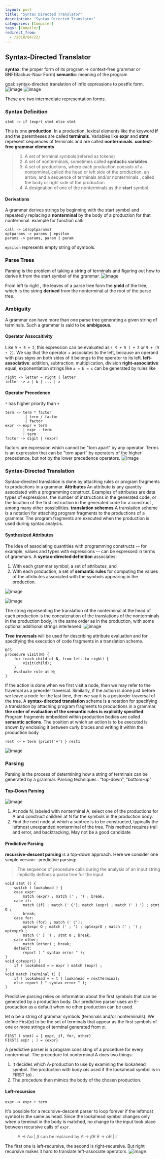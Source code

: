 ```yaml
---
layout: post
title: "Syntax Directed Translator"
description: "Syntax Directed Translator"
categories: [Compiler]
tags: [Compiler]
redirect_from:
  - /2018/04/22/
---
```

## Syntax-Directed Translator
**syntax**: the proper form of its program -> context-free grammar or BNF(Backus-Naur Form)
**semantic**: meaning of the program

goal: syntax-directed translation of infix expressions to postfix form. 
![image](/assets/images/1523682572902.png)
![image](/assets/images/1523682697277.png)

These are two intermediate representation forms. 

### Syntax Definition
```
stmt -> if (expr) stmt else stmt
```
This is one **production**. In a production, lexical elements like the keyword **if** and the parentheses are called **terminals**. Variables like **expr** and **stmt** represent sequences of terminals and are called **nonterminals**. 
**context-free grammar elements**
>  1. A set of terminal symbols(refered as tokens)
>  2. A set of nonterminals, sometimes called **syntactic variables**
>  3. A set of productions, where each production consists of a nonterminal, called the head or left side of the production, an arrow, and a sequence of terminals and/or nonterminals , called the body or right side of the production
>  4. A designation of one of the nonterminals as the **start** symbol. 

#### Derivations
A grammar derives strings by beginning with the start symbol and repeatedly replacing a **nonterminal** by the body of a production for that nonterminal.
example for function call:
```
call -> id(optparams)
optparams -> params | epsilon
params -> params, param | param
```
`epsilon` represents empty string of symbols. 
### Parse Trees
Parsing is the problem of taking a string of terminals and figuring out how to derive it from the start symbol of the grammar.
 ![image](/assets/images/1523683797606.png)

From left to right , the leaves of a parse tree form the **yield** of the tree, which is the string **derived** from the nonterminal at the root of the parse tree. 
### Ambiguity
A grammar can have more than one parse tree generating a given string of terminals. Such a grammar is said to be **ambiguous**.
#### Operator Assocaitivity
Like `9 + 5 + 2`, this expression can be evaluated as `( 9 + 5 ) + 2` or `9 + (5 + 2)`. We
say that the operator + associates to the left, because an operand with plus signs on both sides of it belongs to the operator to its left.
**left-associative**: addition, subtraction, multiplication, division
**right-associative**: equal, exponentiation 
strings like `a = b = c` can be generated by rules like 
```
right -> letter = right | letter
letter -> a | b | ... | z
```
#### Operator Precedence
`*` has higher priority than `+`
```
term -> term * factor
		 | term / factor
		 | factor
expr -> expr + term
		| expr - term
		| term
factor -> digit | (expr)
```
factors are expression which cannot be "torn apart“ by any operator. 
Terms is an expression that can be "torn apart" by operators of the higher precedence, but not by the lower precedence operators. 
![image](/assets/images/1523684714372.png)

### Syntax-Directed Translation
Syntax-directed translation is done by attaching rules or program fragments to productions in a grammar.
**Attributes** An attribute is any quantity associated with a programming construct. 
Examples of attributes are data types of expressions, the number of instructions in the generated code, or the location of the first instruction in the generated code for a construct , among many other possibilities.
**translation schemes** A translation scheme is a notation for attaching program fragments to the productions of a grammar. The program fragments are executed when the production is used during syntax analysis.
#### Synthesized Attributes
The idea of associating quantities with programming constructs -- for example, values and types with expressions --  can be expressed in terms of grammars. 
A **syntax-directed definition** associates:
1. With each grammar symbol, a set of attributes, and 
2. With each production, a set of **semantic rules** for computing the values of the attributes associated with the symbols appearing in the production.

![image](/assets/images/1523687837245.png)

![image](/assets/images/1523688227467.png)

The string representing the translation of the nonterminal at the head of each production is the concatenation of the translations of the nonterminals in the production body, in the same order as in the production, with some optional additional strings interleaved.
![image](/assets/images/1523816009378.png)

**Tree traversals** will be used for describing attribute evaluation and for specifying the execution of code fragments in a translation scheme.
```
DFS
procedure visit(N) {
	for (each child of N, from left to right) {
		visit(child);
	}
	evaluate rule at N;
}
```
If the action is done when we first visit a node, then we may refer to the traversal as a preorder traversal. Similarly, if the action is done just before we leave a node for the last time, then we say it is a postorder traversal of the tree.
A **syntax-directed translation**  scheme is a notation for specifying a translation by attaching program fragments to productions in a grammar.
**the order of evaluation of the semantic rules is explicitly specified**
Program fragments embedded within production bodies are called **semantic actions**. The position at which an action is to be executed is shown by enclosing it between curly braces and writing it within the production body
```
rest -> + term {print('+') } rest1
```
![image](/assets/images/1523817208488.png)

### Parsing
Parsing is the process of determining how a string of terminals can be generated by a grammar. 
Parsing techniques : "top-down", "bottom-up"
#### Top-Down Parsing
![image](/assets/images/1523817869025.png)

1. At node N, labeled with nonterminal A, select one of the productions for A and construct children at N for the symbols in the production body.
2. Find the next node at which a subtree is to be constructed, typically the leftmost unexpanded nonterminal of the tree.
This method requires trail and error, and backtracking. May not be a good candidate
#### Predictive Parsing
**recursive-descent parsing** is a top-down approach. Here we consider one simple version--predictive parsing: 
> The sequence of procedure calls during the analysis of an input string implicitly defines a parse tree for the input

```
void stmt () {
	switch ( lookahead ) {
	case expr:
		match (expr) ; match (' ; ') ; break;
	case if:
		match (if) ; match (' C'); match (expr) ; match (' ) ') ; stmt O ;
		break;
	case for:
		match (for) ; match (' C');
		optexpr O ; match (' ; ') ; optexprO ; match (' ; ') ; optexprO ;
		match (' ) ') ; stmt O ; break;
	case other;
		match (other) ; break;
	default:
		report ( " syntax error " );
}
void optexpr() {
	if ( lookahead = = expr ) match (expr) ;
}
void match (terminal t) {
	if ( lookahead = = t ) lookahead = nextTerminal;
	else report ( " syntax error " );
}
```
Predictive parsing relies on information about the first symbols that can be generated by a production body. Our predictive parser uses an E-production as a default when no other production
can be used.

let $\alpha$ be a string of grammar symbols (terminals and/or nonterminals). We define First($\alpha$) to be the set of terminals that appear as the first symbols of one or more strings of terminal generated from $\alpha$.
```
FIRST ( stmt) = { expr, if, for, other}
FIRST( expr ; ) = {expr}
```
A predictive parser is a program consisting of a procedure for every nonterminal. The procedure fot nonterminal A does two things:
1. It decides which A-production to use by examining the lookahead symbol. The production with body $\alpha$is used if the lookahead symbol is in FIRST ($\alpha$) .
2. The procedure then mimics the body of the chosen production.

#### Left-recursion
```
expr -> expr + term
```
It's possible for a recursive-descent parser to loop forever if the leftmost symbol is the same as head. Since the lookahead symbol changes only when a terminal in the body is matched, no change to the input took place between recursive calls of `expr`. 
> A -> A$\alpha$ | $\beta$
> can be replaced by 
> A -> $\beta$R
> R -> $\alpha$R | $\epsilon$

The first one is left-recursive, the second is right-recursive. But right recursive makes it hard to translate left-associate operators. 
![image](/assets/images/1523820504263.png)
